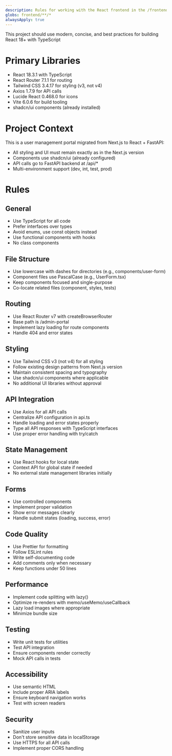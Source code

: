 ```yaml
---
description: Rules for working with the React frontend in the /frontend folder
globs: frontend/**/*
alwaysApply: true
---
```

This project should use modern, concise, and best practices for building React 18+ with TypeScript

# Primary Libraries

- React 18.3.1 with TypeScript
- React Router 7.1.1 for routing
- Tailwind CSS 3.4.17 for styling (v3, not v4)
- Axios 1.7.9 for API calls
- Lucide React 0.468.0 for icons
- Vite 6.0.6 for build tooling
- shadcn/ui components (already installed)

# Project Context

This is a user management portal migrated from Next.js to React + FastAPI:
- All styling and UI must remain exactly as in the Next.js version
- Components use shadcn/ui (already configured)
- API calls go to FastAPI backend at /api/*
- Multi-environment support (dev, int, test, prod)

# Rules

## General
- Use TypeScript for all code
- Prefer interfaces over types
- Avoid enums, use const objects instead
- Use functional components with hooks
- No class components

## File Structure
- Use lowercase with dashes for directories (e.g., components/user-form)
- Component files use PascalCase (e.g., UserForm.tsx)
- Keep components focused and single-purpose
- Co-locate related files (component, styles, tests)

## Routing
- Use React Router v7 with createBrowserRouter
- Base path is /admin-portal
- Implement lazy loading for route components
- Handle 404 and error states

## Styling
- Use Tailwind CSS v3 (not v4) for all styling
- Follow existing design patterns from Next.js version
- Maintain consistent spacing and typography
- Use shadcn/ui components where applicable
- No additional UI libraries without approval

## API Integration
- Use Axios for all API calls
- Centralize API configuration in api.ts
- Handle loading and error states properly
- Type all API responses with TypeScript interfaces
- Use proper error handling with try/catch

## State Management
- Use React hooks for local state
- Context API for global state if needed
- No external state management libraries initially

## Forms
- Use controlled components
- Implement proper validation
- Show error messages clearly
- Handle submit states (loading, success, error)

## Code Quality
- Use Prettier for formatting
- Follow ESLint rules
- Write self-documenting code
- Add comments only when necessary
- Keep functions under 50 lines

## Performance
- Implement code splitting with lazy()
- Optimize re-renders with memo/useMemo/useCallback
- Lazy load images where appropriate
- Minimize bundle size

## Testing
- Write unit tests for utilities
- Test API integration
- Ensure components render correctly
- Mock API calls in tests

## Accessibility
- Use semantic HTML
- Include proper ARIA labels
- Ensure keyboard navigation works
- Test with screen readers

## Security
- Sanitize user inputs
- Don't store sensitive data in localStorage
- Use HTTPS for all API calls
- Implement proper CORS handling